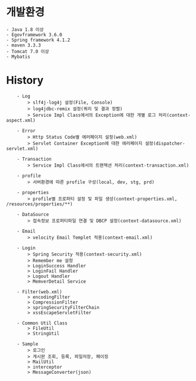 # 개발환경
	- Java 1.8 이상 
	- Egovframework 3.6.0
	- Spring framework 4.1.2
	- maven 3.3.3
	- Tomcat 7.0 이상
	- Mybatis

# History

		- Log
			> slf4j-log4j 설정(File, Console)
			> log4jdbc-remix 설정(쿼리 및 결과 정렬)
			> Service Impl Class에서의 Exception에 대한 개별 로그 처리(context-aspect.xml)
			
		- Error
			> Http Status Code별 에러페이지 설정(web.xml)
			> Servlet Container Exception에 대한 에러페이지 설정(dispatcher-servlet.xml)
		 
		- Transaction
			> Service Impl Class에서의 트랜잭션 처리(context-transaction.xml)
			
		- profile
			> 서버환경에 따른 profile 구성(local, dev, stg, prd)
			
		- properties
			> profile별 프로퍼티 설정 및 파일 생성(context-properties.xml, /resources/properties/**)
			
		- DataSource
			> 접속정보 프로퍼티파일 연결 및 DBCP 설정(context-datasource.xml)
		
		- Email
			> velocity Email Templet 적용(context-email.xml)
			
		- Login
			> Spring Security 적용(context-security.xml)
			> Remember me 설정
			> LoginSuccess Handler
			> LoginFail Handler
			> Logout Handler
			> MemverDetail Service
			
		- Filter(web.xml)
			> encodingFilter
			> CompressionFilter
			> springSecurityFilterChain
			> xssEscapeServletFilter
						
		- Common Util Class
			> FileUtil
			> StringUtil
			
		- Sample
			> 로그인
			> 게시판 조회, 등록, 파일저장, 페이징			
			> MailUtil
			> interceptor
			> MessageConverter(json)

			
